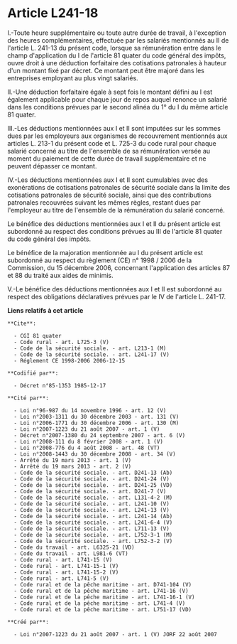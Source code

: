 # Article L241-18

I.-Toute heure supplémentaire ou toute autre durée de travail, à l'exception des heures complémentaires, effectuée par les
salariés mentionnés au II de l'article L. 241-13 du présent code, lorsque sa rémunération entre dans le champ d'application
du I de l'article 81 quater du code général des impôts, ouvre droit à une déduction forfaitaire des cotisations patronales à
hauteur d'un montant fixé par décret. Ce montant peut être majoré dans les entreprises employant au plus vingt salariés. 

II.-Une déduction forfaitaire égale à sept fois le montant défini au I est également applicable pour chaque jour de repos
auquel renonce un salarié dans les conditions prévues par le second alinéa du 1° du I du même article 81 quater. 

III.-Les déductions mentionnées aux I et II sont imputées sur les sommes dues par les employeurs aux organismes de
recouvrement mentionnés aux articles L. 213-1 du présent code et L. 725-3 du code rural pour chaque salarié concerné au titre
de l'ensemble de sa rémunération versée au moment du paiement de cette durée de travail supplémentaire et ne peuvent dépasser
ce montant. 

IV.-Les déductions mentionnées aux I et II sont cumulables avec des exonérations de cotisations patronales de sécurité
sociale dans la limite des cotisations patronales de sécurité sociale, ainsi que des contributions patronales recouvrées
suivant les mêmes règles, restant dues par l'employeur au titre de l'ensemble de la rémunération du salarié concerné. 

Le bénéfice des déductions mentionnées aux I et II du présent article est subordonné au respect des conditions prévues au III
de l'article 81 quater du code général des impôts. 

Le bénéfice de la majoration mentionnée au I du présent article est subordonné au respect du règlement (CE) n° 1998 / 2006 de
la Commission, du 15 décembre 2006, concernant l'application des articles 87 et 88 du traité aux aides de minimis.

V.-Le bénéfice des déductions mentionnées aux I et II est subordonné au respect des obligations déclaratives prévues par le
IV de l'article L. 241-17.

**Liens relatifs à cet article**

	**Cite**:

	  - CGI 81 quater
	  - Code rural - art. L725-3 (V)
	  - Code de la sécurité sociale. - art. L213-1 (M)
	  - Code de la sécurité sociale. - art. L241-17 (V)
	  - Réglement CE 1998-2006 2006-12-15

	**Codifié par**:

	  - Décret n°85-1353 1985-12-17

	**Cité par**:

	  - Loi n°96-987 du 14 novembre 1996 - art. 12 (V)
	  - Loi n°2003-1311 du 30 décembre 2003 - art. 131 (V)
	  - Loi n°2006-1771 du 30 décembre 2006 - art. 130 (M)
	  - Loi n°2007-1223 du 21 août 2007 - art. 1 (V)
	  - Décret n°2007-1380 du 24 septembre 2007 - art. 6 (V)
	  - Loi n°2008-111 du 8 février 2008 - art. 1 (V)
	  - Loi n°2008-776 du 4 août 2008 - art. 48 (VT)
	  - Loi n°2008-1443 du 30 décembre 2008 - art. 34 (V)
	  - Arrêté du 19 mars 2013 - art. 1 (V)
	  - Arrêté du 19 mars 2013 - art. 2 (V)
	  - Code de la sécurité sociale. - art. D241-13 (Ab)
	  - Code de la sécurité sociale. - art. D241-24 (V)
	  - Code de la sécurité sociale. - art. D241-25 (VD)
	  - Code de la sécurité sociale. - art. D241-7 (V)
	  - Code de la sécurité sociale. - art. L131-4-2 (M)
	  - Code de la sécurité sociale. - art. L241-10 (V)
	  - Code de la sécurité sociale. - art. L241-13 (V)
	  - Code de la sécurité sociale. - art. L241-14 (Ab)
	  - Code de la sécurité sociale. - art. L241-6-4 (V)
	  - Code de la sécurité sociale. - art. L711-13 (V)
	  - Code de la sécurité sociale. - art. L752-3-1 (M)
	  - Code de la sécurité sociale. - art. L752-3-2 (V)
	  - Code du travail - art. L6325-21 (VD)
	  - Code du travail - art. L981-6 (VT)
	  - Code rural - art. L741-15 (V)
	  - Code rural - art. L741-15-1 (V)
	  - Code rural - art. L741-15-2 (V)
	  - Code rural - art. L741-5 (V)
	  - Code rural et de la pêche maritime - art. D741-104 (V)
	  - Code rural et de la pêche maritime - art. L741-16 (V)
	  - Code rural et de la pêche maritime - art. L741-16-1 (V)
	  - Code rural et de la pêche maritime - art. L741-4 (V)
	  - Code rural et de la pêche maritime - art. L751-17 (VD)

	**Créé par**:

	  - Loi n°2007-1223 du 21 août 2007 - art. 1 (V) JORF 22 août 2007

